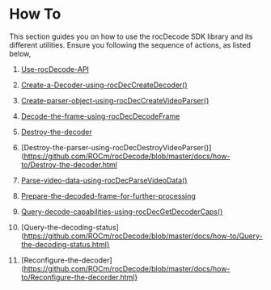 


# How To

This section guides you on how to use the rocDecode SDK library and its different utilities. Ensure you following the sequence of actions, as listed below,

1. [Use-rocDecode-API](https://github.com/ROCm/rocDecode/blob/master/docs/how-to/Use-rocDecode-API.html)

2. [Create-a-Decoder-using-rocDecCreateDecoder()](https://github.com/ROCm/rocDecode/blob/master/docs/how-to/Create-a-decoder-using-rocDecCreateDecoder.html)

3. [Create-parser-object-using-rocDecCreateVideoParser()](https://github.com/ROCm/rocDecode/blob/master/docs/how-to/Create-parser-object-using-rocDecCreateVideoParser.html)

4. [Decode-the-frame-using-rocDecDecodeFrame](https://github.com/ROCm/rocDecode/blob/master/docs/how-to/Decode-the-frame-using-rocDecDecodeFrame.html)

5. [Destroy-the-decoder](https://github.com/ROCm/rocDecode/blob/master/docs/how-to/Destroy-the-decoder.html)

6. [Destroy-the-parser-using-rocDecDestroyVideoParser()](https://github.com/ROCm/rocDecode/blob/master/docs/how-to/Destroy-the-decoder.html

7. [Parse-video-data-using-rocDecParseVideoData()](https://github.com/ROCm/rocDecode/blob/master/docs/how-to/Parse-video-data-using-rocDecParseVideoData.html)

8. [Prepare-the-decoded-frame-for-further-processing](https://github.com/ROCm/rocDecode/blob/master/docs/how-to/Prepare-the-decoded-frame-for-further-processing.html)

9. [Query-decode-capabilities-using-rocDecGetDecoderCaps()](https://github.com/ROCm/rocDecode/blob/master/docs/how-to/Query-decode-capabilities-using-rocDecGetDecoderCaps.html)

10. [Query-the-decoding-status](https://github.com/ROCm/rocDecode/blob/master/docs/how-to/Query-the-decoding-status.html}

11. [Reconfigure-the-decoder](https://github.com/ROCm/rocDecode/blob/master/docs/how-to/Reconfigure-the-decorder.html}







